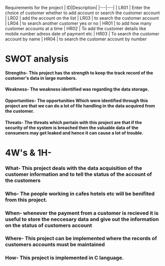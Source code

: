 Requirements for the project
|  ID|Description|
  |---|---|
  | LR01 | Enter the choice of customer whether to add account or search the customer account
  | LR02 | add the account on the list 
  | LR03 | to search the customer account 
  | LR04 | to search another customer yes or no 
  | HR01 | to add how many customer accounts at a time 
  | HR02 | To add the customer details like mobile number adress date of payment etc
  | HR03 | To search the customer account by name 
  | HR04 | to search the customer account by number 
  
  

# SWOT analysis

#### Strengths- This project has the strength to keep the track record of the customer's data in large numbers.

#### Weakness- The weakness identified was regarding the data storage.

#### Opportunities- The opportunities Which were identified through this project are that we can do a lot of file handling in the data acquired from the customer.

#### Threats- The threats which pertain with this project are that if the security of the system is breached then the valuable data of the consumers may get leaked and hence it can cause a lot of trouble.


# 4W's & 1H-

### What- This project deals with the data acquisition of the customer information and to tell the status of the account of the customers

### Who- The people working in cafes hotels etc will be benifited from this project.

### When- whenever the payment from a customer is recieved it is useful to store the neccesary data and give out the information on the status of customers account

### Where- This project can be implemented where the records of customers accounts must be maintained

### How- This project is implemented in C language.

